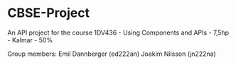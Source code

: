 # CBSE-Project
An API project for the course 1DV436 - Using Components and APIs - 7,5hp - Kalmar - 50%

Group members:
Emil Dannberger (ed222an)
Joakim Nilsson (jn222na)
